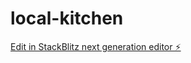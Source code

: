 # local-kitchen

[Edit in StackBlitz next generation editor ⚡️](https://stackblitz.com/~/github.com/tobylc/local-kitchen)